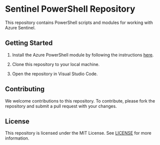 # Sentinel PowerShell Repository

This repository contains PowerShell scripts and modules for working with Azure Sentinel.

## Getting Started

1. Install the Azure PowerShell module by following the instructions [here](https://docs.microsoft.com/en-us/powershell/azure/install-az-ps?view=azps-4.4.0).

2. Clone this repository to your local machine.

3. Open the repository in Visual Studio Code.



## Contributing

We welcome contributions to this repository. To contribute, please fork the repository and submit a pull request with your changes.

## License

This repository is licensed under the MIT License. See [LICENSE](LICENSE) for more information.

